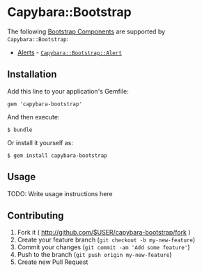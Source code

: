 # Capybara::Bootstrap

The following [Bootstrap Components](http://getbootstrap.com/components/) are supported by `Capybara::Bootstrap`:
* [Alerts](http://getbootstrap.com/components/#alerts) - [`Capybara::Bootstrap::Alert`](lib/capybara/bootstrap/alert.rb)

## Installation

Add this line to your application's Gemfile:

    gem 'capybara-bootstrap'

And then execute:

    $ bundle

Or install it yourself as:

    $ gem install capybara-bootstrap

## Usage

TODO: Write usage instructions here

## Contributing

1. Fork it ( http://github.com/$USER/capybara-bootstrap/fork )
2. Create your feature branch (`git checkout -b my-new-feature`)
3. Commit your changes (`git commit -am 'Add some feature'`)
4. Push to the branch (`git push origin my-new-feature`)
5. Create new Pull Request
